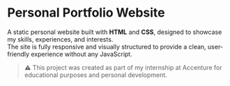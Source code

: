 # Personal Portfolio Website

A static personal website built with **HTML** and **CSS**, designed to showcase my skills, experiences, and interests.  
The site is fully responsive and visually structured to provide a clean, user-friendly experience without any JavaScript.

> ⚠️ This project was created as part of my internship at Accenture for educational purposes and personal development.